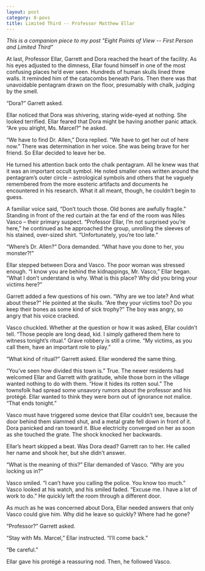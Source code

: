 ```yaml
---
layout: post
category: 8-povs
title: Limited Third -- Professor Matthew Ellar
---
```


*This is a companion piece to my post "Eight Points of View -- First Person and Limited Third"*

At last, Professor Ellar, Garrett and Dora reached the heart of the facility. As his eyes adjusted to the dimness, Ellar found himself in one of the most confusing places he’d ever seen. Hundreds of human skulls lined three walls. It reminded him of the catacombs beneath Paris. Then there was that unavoidable pentagram drawn on the floor, presumably with chalk, judging by the smell.

<!--excerpt-->

“Dora?” Garrett asked.

Ellar noticed that Dora was shivering, staring wide-eyed at nothing. She looked terrified. Ellar feared that Dora might be having another panic attack. “Are you alright, Ms. Marcel?” he asked.

“We have to find Dr. Allen,” Dora replied. “We have to get her out of here now.” There was determination in her voice. She was being brave for her friend. So Ellar decided to leave her be.

He turned his attention back onto the chalk pentagram. All he knew was that it was an important occult symbol. He noted smaller ones written around the pentagram’s outer circle – astrological symbols and others that he vaguely remembered from the more esoteric artifacts and documents he encountered in his research. What it all meant, though, he couldn’t begin to guess.

A familiar voice said, “Don’t touch those. Old bones are awfully fragile.” Standing in front of the red curtain at the far end of the room was Niles Vasco – their primary suspect. “Professor Ellar, I’m not surprised you’re here,” he continued as he approached the group, unrolling the sleeves of his stained, over-sized shirt. “Unfortunately, you’re too late.”

“Where’s Dr. Allen?” Dora demanded. “What have you done to her, you monster?!”

Ellar stepped between Dora and Vasco. The poor woman was stressed enough. “I know you are behind the kidnappings, Mr. Vasco,” Ellar began. “What I don’t understand is why. What is this place? Why did you bring your victims here?”

Garrett added a few questions of his own. “Why are we too late? And what about these?” He pointed at the skulls. “Are they your victims too? Do you keep their bones as some kind of sick trophy?” The boy was angry, so angry that his voice cracked.

Vasco chuckled. Whether at the question or how it was asked, Ellar couldn’t tell. “Those people are long dead, kid. I simply gathered them here to witness tonight’s ritual.” Grave robbery is still a crime. “My victims, as you call them, have an important role to play.”

“What kind of ritual?” Garrett asked. Ellar wondered the same thing.

“You’ve seen how divided this town is.” True. The newer residents had welcomed Ellar and Garrett with gratitude, while those born in the village wanted nothing to do with them. “How it hides its rotten soul.” The townsfolk had spread some unsavory rumors about the professor and his protégé. Ellar wanted to think they were born out of ignorance not malice. “That ends tonight.”

Vasco must have triggered some device that Ellar couldn’t see, because the door behind them slammed shut, and a metal grate fell down in front of it. Dora panicked and ran toward it. Blue electricity converged on her as soon as she touched the grate. The shock knocked her backwards.

Ellar’s heart skipped a beat. Was Dora dead? Garrett ran to her. He called her name and shook her, but she didn’t answer.

“What is the meaning of this?” Ellar demanded of Vasco. “Why are you locking us in?”

Vasco smiled. “I can’t have you calling the police. You know too much.” Vasco looked at his watch, and his smiled faded. “Excuse me. I have a lot of work to do.” He quickly left the room through a different door.

As much as he was concerned about Dora, Ellar needed answers that only Vasco could give him. Why did he leave so quickly? Where had he gone?

“Professor?” Garrett asked.

“Stay with Ms. Marcel,” Ellar instructed. “I’ll come back.”

“Be careful.”

Ellar gave his protégé a reassuring nod. Then, he followed Vasco.
